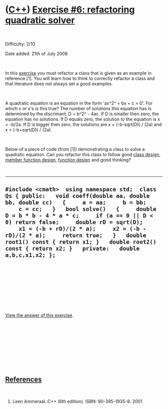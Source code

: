 
 

 

 

 

 

([C++](Cpp.md)) [Exercise \#6: refactoring quadratic solver](CppExerciseRefactoringQuadraticSolver.md)
========================================================================================================

 

Difficulty: 2/10

Date added: 21th of July 2008

 

In this [exercise](CppExercise.md) you must refactor a class that is
given as an example in reference \[1\]. You will learn how to think to
correctly refactor a class and that literature does not always set a
good examples.

 

A quadratic equation is an equation in the form 'ax^2^ + bx + c = 0'.
For which x or x's is this true? The number of solutions this equation
has is determined by the discrimant: D = b^2^ - 4ac. If D is smaller
then zero, the equation has no solutions. If D equals zero, the solution
to the equation is x = -b/2a. If D is bigger then zero, the solutions
are x = (-b-sqrt(D)) / (2a) and x = (-b+sqrt(D)) / (2a).

 

Below of a piece of code (from \[1\]) demonstrating a class to solve a
quadratic equation. Can you refactor this class to follow good [class
design](CppClassDesign.md), [member function
design](CppMemberFunctionDesign.md), [function
design](CppFunctionDesign.md) and good thinking?

 

  ----------------------------------------------------------------------------------------------------------------------------------------------------------------------------------------------------------------------------------------------------------------------------------------------------------------------------------------------------------------------------------------------------------------------------------------------------------------------------
  ` #include <cmath>  using namespace std;  class Qs { public:   void coeff(double aa, double bb, double cc)   {     a = aa;     b = bb;     c = cc;   }   bool solve()   {     double D = b * b - 4 * a * c;     if (a == 0 || D < 0) return false;     double rD = sqrt(D);     x1 = (-b + rD)/(2 * a);     x2 = (-b - rD)/(2 * a);     return true;   }   double root1() const { return x1; }   double root2() const { return x2; }   private:   double a,b,c,x1,x2; }; `
  ----------------------------------------------------------------------------------------------------------------------------------------------------------------------------------------------------------------------------------------------------------------------------------------------------------------------------------------------------------------------------------------------------------------------------------------------------------------------------

 

 

 

 

 

[View the answer of this
exercise](CppExerciseRefactoringQuadraticSolverAnswer.md).

 

 

 

 

 

[References](CppReferences.md)
-------------------------------

 

1.  Leen Ammeraal. C++ (6th edition). ISBN: 90-395-1935-8. 2001

 

 

 

 

 

 

